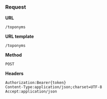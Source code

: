 ### Request

**URL**

`/toponyms`

**URL template**

`/toponyms`

**Method**

`POST`

**Headers**

`Authorization:Bearer{token}`  
`Content-Type:application/json;charset=UTF-8`  
`Accept:application/json`  
